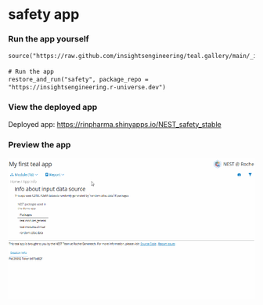 
<!-- Generated by app_readme_template.Rmd and generate_app_readme.R: do not edit by hand-->

# safety app

### Run the app yourself

    source("https://raw.github.com/insightsengineering/teal.gallery/main/_internal/utils/sourceme.R")

    # Run the app
    restore_and_run("safety", package_repo = "https://insightsengineering.r-universe.dev")

### View the deployed app

Deployed app: <https://rinpharma.shinyapps.io/NEST_safety_stable>

### Preview the app

![](../_internal/quarto/assets/img/safety.gif)<!-- -->
